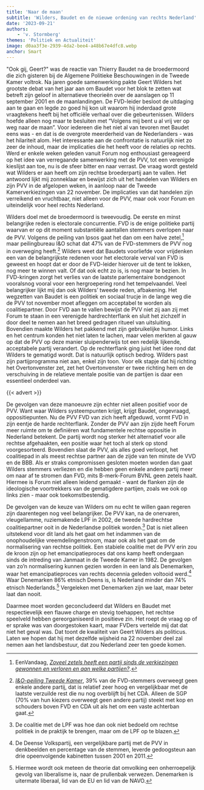 ```yaml
---
title: 'Naar de maan'
subtitle: 'Wilders, Baudet en de nieuwe ordening van rechts Nederland'
date: '2023-09-21'
authors:
    - 'v. Stormberg'
themes: 'Politiek en Actualiteit'
image: d0aa3f3e-2939-4da2-bee4-a48b67e4dfc8.webp
anchor: Smart
---
```


"Ook gij, Geert?" was de reactie van Thierry Baudet na de broedermoord die zich gisteren bij de Algemene Politieke Beschouwingen in de Tweede Kamer voltrok. Na jaren goede samenwerking pakte Geert Wilders het grootste debat van het jaar aan om Baudet voor het blok te zetten wat betreft zijn geloof in alternatieve theorieën over de aanslagen op 11 september 2001 en de maanlandingen. De FVD-leider besloot de uitdaging aan te gaan en legde zo goed hij kon uit waarom hij inderdaad grote vraagtekens heeft bij het officiële verhaal over die gebeurtenissen. Wilders hoefde alleen nog maar te besluiten met “Volgens mij bent u al vrij ver op weg naar de maan”. Voor iedereen die het niet al van tevoren met Baudet eens was - en dat is de overgrote meerderheid van de Nederlanders - was het hilariteit alom. Het interessante aan de confrontatie is natuurlijk niet zo zeer de inhoud, maar de implicaties die het heeft voor de relaties op rechts. Werd er enkele weken geleden vanuit Forum nog enthousiast gereageerd op het idee van verregaande samenwerking met de PVV, tot een verenigde kieslijst aan toe, nu is de sfeer bitter en naar verrast. De vraag wordt gesteld wat Wilders er aan heeft om zijn rechtse broederpartij aan te vallen. Het antwoord lijkt mij zonneklaar en bewijst zich uit het handelen van Wilders en zijn PVV in de afgelopen weken, in aanloop naar de Tweede Kamerverkiezingen van 22 november. De implicaties van dat handelen zijn verreikend en vruchtbaar, niet alleen voor de PVV, maar ook voor Forum en uiteindelijk voor heel rechts Nederland.
	
Wilders doel met de broedermoord is tweevoudig. De eerste en minst belangrijke reden is electorale concurrentie. FVD is de enige politieke partij waarvan er op dit moment substantiële aantallen stemmers overlopen naar de PVV. Volgens de peiling van Ipsos gaat het dan om een halve zetel,[^1] maar peilingbureau I&O schat dat 47% van de FVD-stemmers de PVV nog in overweging heeft.[^2] Wilders weet dat Baudets voorliefde voor vrijdenken een van de belangrijkste redenen voor het electorale verval van FVD is geweest en hoopt dat er door de FVD-leider hierover uit de tent te lokken, nog meer te winnen valt. Of dat ook echt zo is, is nog maar te bezien. In FVD-kringen zorgt het verlies van de laatste parlementaire bondgenoot vooralsnog vooral voor een hergroepering rond het tempelvaandel. Veel belangrijker lijkt mij dan ook Wilders’ tweede reden, afbakening. Het wegzetten van Baudet is een politiek en sociaal trucje in de lange weg die de PVV tot november moet afleggen om acceptabel te worden als coalitiepartner. Door FVD aan te vallen bewijst de PVV niet zij aan zij met Forum te staan in een verenigde hardrechterflank en sluit het zichzelf in door deel te nemen aan het breed gedragen ritueel van uitsluiting. Bovendien maakte Wilders het pakkend met zijn gebruikelijke humor. Links en het centrum konden het niet laten te lachen, maar velen merkten al gauw op dat de PVV op deze manier sluipenderwijs tot een redelijk lijkende, acceptabele partij verandert. Op de rechterflank ging juist het idee rond dat Wilders te gematigd wordt. Dat is natuurlijk optisch bedrog. Wilders past zijn partijprogramma niet aan, enkel zijn toon. Voor elk stapje dat hij richting het Overtonvenster zet, zet het Overtonvenster er twee richting hem en de verschuiving in de relatieve mentale positie van de partijen is daar een essentieel onderdeel van.

{{< advert >}}
	
De gevolgen van deze manoeuvre zijn echter niet alleen positief voor de PVV. Want waar Wilders systeempunten krijgt, krijgt Baudet, ongevraagd, oppositiepunten. Nu de PVV FVD van zich heeft afgeduwd, vormt FVD in zijn eentje de harde rechterflank. Zonder de PVV aan zijn zijde heeft Forum meer ruimte om te definiëren wat fundamentele rechtse oppositie in Nederland betekent. De partij wordt nog sterker hét alternatief voor alle rechtse afgehaakten, een positie waar het toch al sterk op stond voorgesorteerd. Bovendien slaat de PVV, als alles goed verloopt, het coalitiepad in als meest rechtse partner aan de zijde van ten minste de VVD en de BBB. Als er straks compromissen gesloten moeten worden dan gaat Wilders stemmers verliezen en die hebben geen enkele andere partij meer om naar af te stromen dan FVD, mits B-merk-Forum BVNL geen zetels haalt. Hiermee is Forum niet alleen leidend gemaakt - want de flanken zijn de ideologische voortrekkers van de gematigdere partijen, zoals we ook op links zien - maar ook toekomstbestendig. 
	
De gevolgen van de keuze van Wilders om nu echt te willen gaan regeren zijn daarentegen nog veel belangrijker. De PVV kan, na de onervaren, vleugellamme, ruziemakende LPF in 2002, de tweede hardrechtse coalitiepartner ooit in de Nederlandse politiek worden.[^3] Dat is niet alleen uitstekend voor dit land als het gaat om het indammen van de onophoudelijke vreemdelingenstroom, maar ook als het gaat om de normalisering van rechtse politiek. Een stabiele coalitie met de PVV erin zou de kroon zijn op het emancipatieproces dat ons kamp heeft ondergaan sinds de intreding van Janmaat in de Tweede Kamer in 1982. De gevolgen van zo’n normalisering kunnen gezien worden in een land als Denemarken, waar het emancipatieproces van rechts decennia geleden voltooid werd.[^4] Waar Denemarken 86% etnisch Deens is, is Nederland minder dan 74% etnisch Nederlands.[^5] Vergeleken met Denemarken zijn we laat, maar beter laat dan nooit.
	
Daarmee moet worden geconcludeerd dat Wilders en Baudet met respectievelijk een flauwe charge en stevig toehappen, het rechtse speelveld hebben gereorganiseerd in positieve zin. Het roept de vraag op of er sprake was van doorgestoken kaart, maar FVDers vertelde mij dat dat niet het geval was. Dat toont de kwaliteit van Geert Wilders als politicus. Laten we hopen dat hij met dezelfde wijsheid na 22 november deel zal nemen aan het landsbestuur, dat zou Nederland zeer ten goede komen.


[^1]: EenVandaag, *[Zoveel zetels heeft een partij sinds de verkiezingen gewonnen en verloren en aan welke partijen?](https://eenvandaag.avrotros.nl/peilingtrends/politiek/verloop/)*.
[^2]: *[I&O-peiling Tweede Kamer](https://065.wpcdnnode.com/ioresearch.nl/wp-content/uploads/2023/08/io-zetelpeiling-augustus-2023.pdf)*, 39% van de FVD-stemmers overweegt geen enkele andere partij, dat is relatief zeer hoog en vergelijkbaar met de laatste verzuilde rest die nu nog overblijft bij het CDA. Alleen de SGP (70% van hun kiezers overweegt geen andere partij) steekt met kop en schouders boven FVD en CDA uit als het om een vaste achterban gaat.
[^3]: De coalitie met de LPF was hoe dan ook niet bedoeld om rechtse politiek in de praktijk te brengen, maar om de LPF op te blazen.
[^4]: De Deense Volkspartij, een vergelijkbare partij met de PVV in denkbeelden en percentage van de stemmen, leverde gedoogsteun aan drie opeenvolgende kabinetten tussen 2001 en 2011.
[^5]: Hiermee wordt ook meteen de theorie dat omvolking een onherroepelijk gevolg van liberalisme is, naar de prullenbak verwezen. Denemarken is uitermate liberaal, lid van de EU en lid van de NAVO.
